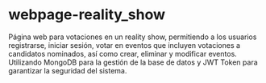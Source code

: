 # webpage-reality_show
Página web para votaciones en un reality show, permitiendo a los usuarios registrarse, iniciar sesión, votar en eventos que incluyen votaciones a candidatos nominados, así como crear, eliminar y modificar eventos. Utilizando MongoDB para la gestión de la base de datos y JWT Token para garantizar la seguridad del sistema.

